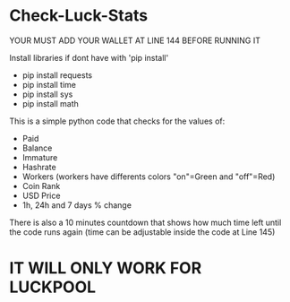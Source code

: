 # Check-Luck-Stats

YOUR MUST ADD YOUR WALLET AT LINE 144 BEFORE RUNNING IT

Install libraries if dont have with 'pip install'

- pip install requests
- pip install time
- pip install sys
- pip install math

This is a simple python code that checks for the values of:

- Paid
- Balance
- Immature
- Hashrate
- Workers (workers have differents colors "on"=Green and "off"=Red)
- Coin Rank
- USD Price
- 1h, 24h and 7 days % change

There is also a 10 minutes countdown that shows how much time left until the code runs again (time can be adjustable inside the code at Line 145)

# IT WILL ONLY WORK FOR LUCKPOOL
